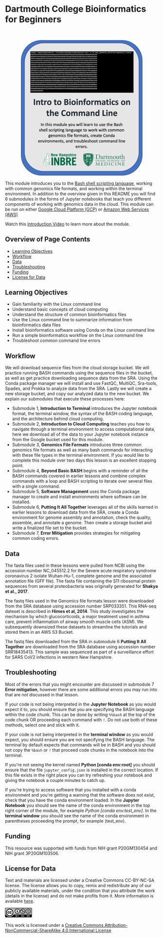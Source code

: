 # Dartmouth College Bioinformatics for Beginners
<br>
<p align="center">
    <img src="images/Dartmouth-course-card.png" width="400" />
</p>

This module introduces you to the [Bash shell scripting language](https://en.wikipedia.org/wiki/Bash_(Unix_shell)), working with common genomics file formats, and working within the terminal environment. In addition to the overview given in this README you will find 6 submodules in the forms of Jupyter notebooks that teach you different components of working with genomics data in the cloud. This module can be run on either [Google Cloud Platform (GCP)](https://github.com/NIGMS/Fundamentals-of-Bioinformatics/tree/main/GoogleCloud/) or [Amazon Web Services (AWS)](https://github.com/NIGMS/Fundamentals-of-Bioinformatics/tree/main/AWS/)

Watch this [Introduction Video](https://www.youtube.com/watch?v=VaZedZhjXrU&list=PLXaEJPtnQ4w7Vu7vqWbttBjUGrPp4Qa7b&index=1) to learn more about the module.

## Overview of Page Contents

+ [Learning Objectives](#learning-objectives)
+ [Workflow](#workflow)
+ [Data](#data)
+ [Troubleshooting](#troubleshooting)
+ [Funding](#funding)
+ [License for Data](#license-for-data)

## Learning Objectives
+ Gain familiarity with the Linux command line
+ Understand basic concepts of cloud computing
+ Understand the structure of common bioinformatics files
+ Use the Linux command line to summarize information from bioinformatics data files
+ Install bioinformatics software using Conda on the Linux command line
+ Run a simple bioinformatics workflow on the Linux command line
+ Troubleshoot common command line errors

## Workflow

We will download sequence files from the cloud storage bucket. We will practice running BASH commands using the sequence files in the bucket, as well as get practice downloading sequence data from the SRA. Using the Conda package manager we will install and use FastQC, MultiQC, Sra-tools, Spades, and Prokka to analyze data from the SRA. Lastly we will create a new storage bucket, and copy our analyzed data to the new bucket. We explain our submodules that execute these processes here:

+ Submodule 1, **Introduction to Terminal** introduces the Jupyter notebook format, the terminal window, the syntax of the BASH coding language, and the architecture behind cloud computing. 
+ Submodule 2, **Introduction to Cloud Computing** teaches you how to navigate through a terminal environment to access computational data, here we download all of the data to your Jupyter notebook instance from the Google bucket used for this module. 
+ Submodule 3, **Genomics File Formats** introduces three common genomics file formats as well as many bash commands for interacting with these file types in the terminal environment. If you would like to complete this module over two days this lesson is an excellent stopping point.
+ Submodule 4, **Beyond Basic BASH** begins with a reminder of all the BASH commands covered in earlier lessons and combine complex commands with a loop and BASH scripting to iterate over several files with a single command. 
+ Submodule 5, **Software Management** uses the Conda package manager to create and install environments where software can be installed. 
+ Submodule 6, **Putting It All Together** leverages all of the skills learned in earlier lessons to download data from the SRA, create a Conda environment for genome assembly and annotation, check the quality, assemble, and annotate a genome. Then create a storage bucket and write a finalized file set to the  bucket. 
+ Submodule 7, **Error Mitigation** provides strategies for mitigating common coding errors. 

## **Data**

The fasta files used in these lessons were pulled from NCBI using the accession number NC_045512.2 for the Severe acute respiratory syndrome coronavirus 2 isolate Wuhan-Hu-1, complete genome and the associated annotation file (GFF file). The fasta file containing the S11 ribosomal protein sequences from several proteobacteria was originally generated for **Shakya et al., 2017**.

The fastq files used in the Genomics file formats lesson were downloaded from the SRA database using accession number SRP033351. This RNA-seq dateset is described in **Himes et al, 2014**. This study investigates the mechanism by which glucocorticoids, a major treatment used in asthma care, prevent inflammation of airway smooth muscle cells (ASM). We subsequently downsized these datasets to streamline the tutorials and stored them in an AWS S3 Bucket. 

The fastq files downloaded from the SRA in submodule 6 **Putting It All Together** are downloaded from the SRA database using accession number SRR18435413. This sample was sequenced as part of a surveillance effort for SARS CoV2 infections in western New Hampshire. 

## **Troubleshooting**

Most of the errors that you might encounter are discussed in submodule 7 **Error mitigation**, however there are some additional errors you may run into that are not discussed in that lesson.

If your code is not being interpreted in the **Jupyter Notebook** as you would expect it to, you should ensure that you are specifying the BASH language within the code chunk. This can be done by writing `%%bash` at the top of the code chunk OR proceeding each command with `!`. Do not use both of these methods, select one and stick with it.

If your code is not being interpreted in the **terminal window** as you would expect, you should ensure you are not specifying the BASH language. The terminal by default expects that commands will be in BASH and you should not copy the `%bash` or `!` that proceed code chunks in the notebook into the terminal. 

If you're not seeing the kernel named __Python [conda env:root]__ you should ensure that the file `jupyter_config.json` is installed in the correct location. If this file exists in the right place you can try refreshing your notebook and giving the notebook a couple minutes to catch up. 

If you're trying to access software that you installed with a conda environment and you're getting a warning that the software does not exist, check that you have the conda environment loaded. In the **Jupyter Notebook** you should see the name of the conda environment in the top right corner of the module, for example *Python [conda env:test_env]*. In the **terminal window** you should see the name of the conda environment in parentheses proceeding the prompt, for example (test_env). 

## **Funding**

This resource was supported with funds from NIH grant P20GM130454 and NIH grant 3P20GM103506.

## **License for Data**

Text and materials are licensed under a Creative Commons CC-BY-NC-SA license. The license allows you to copy, remix and redistribute any of our publicly available materials, under the condition that you attribute the work (details in the license) and do not make profits from it. More information is available [here](https://tilburgsciencehub.com/about).

![Creative commons license](images/licensebuttons.png)

This work is licensed under a [Creative Commons Attribution-NonCommercial-ShareAlike 4.0 International License](http://creativecommons.org/licenses/by-nc-sa/4.0/)
